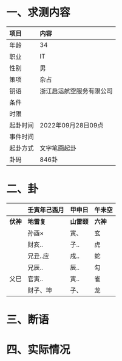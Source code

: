 # 一、求测内容
|项目|内容|
|:-|:-|
|年龄|34|
|职业|IT|
|性别|男|
|策项|杂占|
|钥语|浙江启运航空服务有限公司|
|条件||
|时限||
|起卦时间|2022年09月28日09点|
|事件时间||
|起卦方式|文字笔画起卦|
|卦码|846卦|

# 二、卦
||壬寅年己酉月|甲申日|午未空|
|:-|:-|:-|:-|
|**伏神**|**地雷复**|**山雷颐**|**六神**|
||孙酉×|寅、|玄|
||财亥..|子..|虎|
||兄丑..应|戌..|蛇|
||兄辰..|辰..|勾|
|父巳|官寅..|寅..|雀|
||财子、坤|子、|龙|


# 三、断语

# 四、实际情况